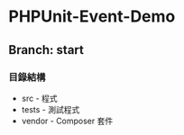 PHPUnit-Event-Demo
==================

## Branch: start 

### 目錄結構
* src - 程式
* tests - 測試程式
* vendor - Composer 套件
